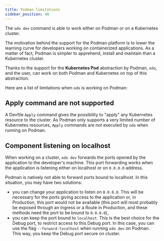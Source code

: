 ```yaml
---
title: Podman limitations
sidebar_position: 40
---
```


The `odo dev` command is able to work either on Podman or on a Kubernetes cluster. 

The motivation behind the support for the Podman platform is to lower the learning curve
for developers working on containerized applications. As a matter of fact, Podman is simpler
to apprehend, install and maintain than a Kubernetes cluster.

Thanks to the support for the **Kubernetes Pod** abstraction by Podman, `odo`, and 
the user, can work on both Podman and Kubernetes on top of this abstraction.

Here are a list of limitations when `odo` is working on Podman:

## Apply command are not supported

A Devfile `Apply` command gives the possibility to "apply" any Kubernetes resource to the cluster. As Podman only supports a very limited number of Kubernetes resources, `Apply` commands are not executed by `odo` when running on Podman.

## Component listening on localhost

When working on a cluster, `odo dev` forwards the ports opened by the application to the developer's machine. This port forwarding works when the application is listening either on localhost or on `0.0.0.0` address.

Podman is natively not able to forward ports bound to localhost. In this situation, you may have two solutions:
- you can change your application to listen on `0.0.0.0`. This will be necessary for the ports giving access to the application or, in Production, this port would not be available (this port will most probably be exposed through an Ingress or a Route in Production, and these methods need the port to be bound to `0.0.0.0`),
- you can keep the port bound to `localhost`. This is the best choice for the Debug port, to restrict access to this Debug port. In this case, you can use the flag `--forward-localhost` when running `odo dev` on Podman. This way, you keep the Debug port secure on cluster.
